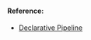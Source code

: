 #### Reference:

- [Declarative Pipeline](https://dzone.com/articles/how-to-use-the-jenkins-declarative-pipeline)

